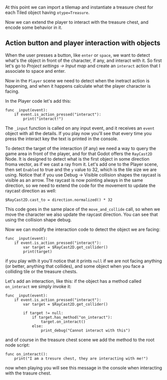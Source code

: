 At this point we can import a tilemap and instantiate a treasure chest for each Tiled object having `otype=Treasure`.

Now we can extend the player to interact with the treasure chest, and encode some behavior in it.

## Action button and player interaction with objects

When the user presses a button, like `enter` or `space`, we want to detect what's the object in front of the character, if any, and interact with it.
So first let's go to *Project settings -> Input map* and create an `interact` action that I associate to space and enter.

Now in the `Player` scene we need to detect when the inetract action is happening, and when it happens calculate what the player character is facing.

In the Player code let's add this:

```GDScript
func _input(event):
	if event.is_action_pressed("interact"):
		print("interact!")
```

The `_input` function is called on any input event, and it receives an `event` object with all the details.
If you play now you'll see that every time you press the interact key the text is printed in the console.

To detect the target of the interaction (if any) we need a way to query the game area in front of the player, and for that Godot offers the `RayCast2D` Node. It is designed to detect what is the first object in some direction froma vector, as if we cast a ray from it.
Let's add one to the Player scene, then set `Enabled` to true and the `y` value to 32, which is the tile size we are using. Notice that if you use Debug -> Visible collision shapes the raycast is visible as an arrow.
The raycast is now pointing always in the same direction, so we need to extend the code for the movement to update the raycast direction as well:

```GDScript
$RayCast2D.cast_to = direction.normalized() * 32
```

This code goes in the same place of the `move_and_collide` call, so when we move the character we also update the raycast direction. You can see that using the collision shape debug.

Now we can modify the interaction code to detect the object we are facing:

```GDScript
func _input(event):
	if event.is_action_pressed("interact"):
		var target = $RayCast2D.get_collider()
		print(target)
```

if you play with it you'll notice that it prints `null` if we are not facing anything (or better, anything that collides), and some object when you face a colliding tile or the treasure chests.

Let's add an interaction, like this: if the object has a method called `on_interact` we simply invoke it:

```GDScript
func _input(event):
	if event.is_action_pressed("interact"):
		var target = $RayCast2D.get_collider()

		if target != null:
			if target.has_method("on_interact"):
				target.on_interact()
			else:
				print_debug("Cannot interact with this")
```

and of course in the treasure chest scene we add the method to the root node script:

```GDScript
func on_interact():
	print("I am a tresure chest, they are interacting with me!")
```
now when playing you will see this message in the console when interacting with the trasure chest.

